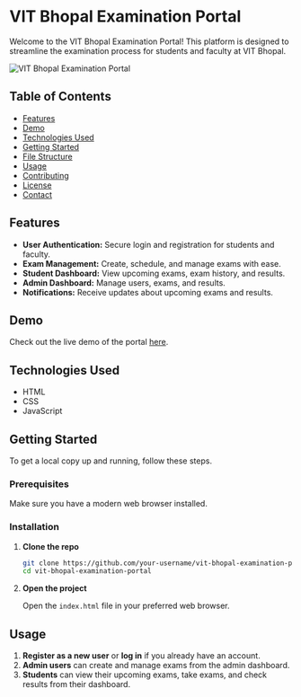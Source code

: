 
# VIT Bhopal Examination Portal

Welcome to the VIT Bhopal Examination Portal! This platform is designed to streamline the examination process for students and faculty at VIT Bhopal.

![VIT Bhopal Examination Portal](https://example.com/screenshot.png)

## Table of Contents

- [Features](#features)
- [Demo](#demo)
- [Technologies Used](#technologies-used)
- [Getting Started](#getting-started)
- [File Structure](#file-structure)
- [Usage](#usage)
- [Contributing](#contributing)
- [License](#license)
- [Contact](#contact)

## Features

- **User Authentication:** Secure login and registration for students and faculty.
- **Exam Management:** Create, schedule, and manage exams with ease.
- **Student Dashboard:** View upcoming exams, exam history, and results.
- **Admin Dashboard:** Manage users, exams, and results.
- **Notifications:** Receive updates about upcoming exams and results.

## Demo

Check out the live demo of the portal [here](https://examination-portal-nine.vercel.app/).

## Technologies Used

- HTML
- CSS
- JavaScript

## Getting Started

To get a local copy up and running, follow these steps.

### Prerequisites

Make sure you have a modern web browser installed.

### Installation

1. **Clone the repo**

   ```sh
   git clone https://github.com/your-username/vit-bhopal-examination-portal.git
   cd vit-bhopal-examination-portal
   ```

2. **Open the project**

   Open the `index.html` file in your preferred web browser.


## Usage

1. **Register as a new user** or **log in** if you already have an account.
2. **Admin users** can create and manage exams from the admin dashboard.
3. **Students** can view their upcoming exams, take exams, and check results from their dashboard.

